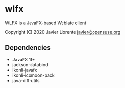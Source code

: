 # wlfx
WLFX is a JavaFX-based Weblate client

Copyright (C) 2020 Javier Llorente <javier@opensuse.org>


Dependencies
------------
* JavaFX 11+
* jackson-databind
* ikonli-javafx
* ikonli-icomoon-pack
* java-diff-utils
